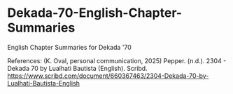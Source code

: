 # Dekada-70-English-Chapter-Summaries

English Chapter Summaries for Dekada '70

References:
(K. Oval, personal communication, 2025)
Pepper. (n.d.). 2304 - Dekada 70 by Lualhati Bautista (English). Scribd. https://www.scribd.com/document/660367463/2304-Dekada-70-by-Lualhati-Bautista-English
